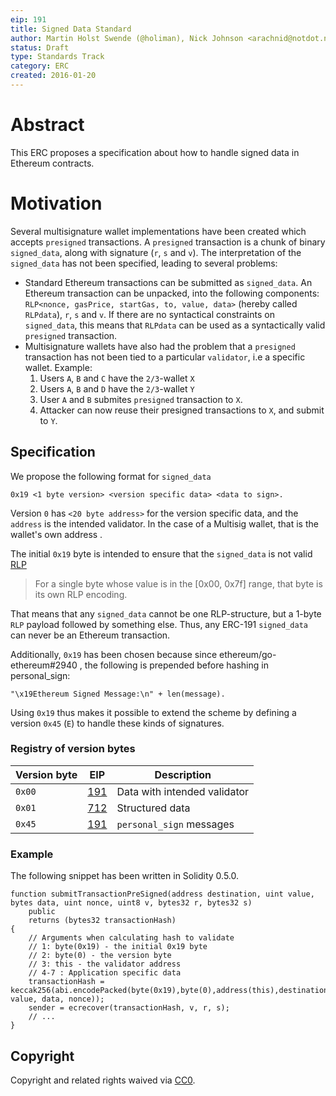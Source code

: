 ```yaml
---
eip: 191
title: Signed Data Standard
author: Martin Holst Swende (@holiman), Nick Johnson <arachnid@notdot.net>
status: Draft
type: Standards Track
category: ERC
created: 2016-01-20
---
```


# Abstract

This ERC proposes a specification about how to handle signed data in Ethereum contracts.

# Motivation

Several multisignature wallet implementations have been created which accepts `presigned` transactions. A `presigned` transaction is a chunk of binary `signed_data`, along with signature (`r`, `s` and `v`). The interpretation of the `signed_data` has not been specified, leading to several problems:

* Standard Ethereum transactions can be submitted as `signed_data`. An Ethereum transaction can be unpacked, into the following components: `RLP<nonce, gasPrice, startGas, to, value, data>` (hereby called `RLPdata`), `r`, `s` and `v`. If there are no syntactical constraints on `signed_data`, this means that `RLPdata` can be used as a syntactically valid `presigned` transaction.
* Multisignature wallets have also had the problem that a `presigned` transaction has not been tied to a particular `validator`, i.e a specific wallet. Example:
    1. Users `A`, `B` and `C` have the `2/3`-wallet `X`
    2. Users `A`, `B` and `D` have the `2/3`-wallet `Y`
    3. User `A` and `B` submites `presigned` transaction to `X`.
    4. Attacker can now reuse their presigned transactions to `X`, and submit to `Y`.

## Specification

We propose the following format for `signed_data`

```
0x19 <1 byte version> <version specific data> <data to sign>.
```
Version `0` has `<20 byte address>` for the version specific data, and the `address` is the intended validator. In the case of a Multisig wallet, that is the wallet's own address  .

The initial `0x19` byte is intended to ensure that the `signed_data` is not valid [RLP](https://github.com/ethereum/wiki/wiki/RLP)

> For a single byte whose value is in the [0x00, 0x7f] range, that byte is its own RLP encoding.

That means that any `signed_data` cannot be one RLP-structure, but a 1-byte `RLP` payload followed by something else. Thus, any ERC-191 `signed_data` can never be an Ethereum transaction.

Additionally, `0x19` has been chosen because since ethereum/go-ethereum#2940 , the following is prepended before hashing in personal_sign:

```
"\x19Ethereum Signed Message:\n" + len(message).
```

Using `0x19` thus makes it possible to extend the scheme by defining a version `0x45` (`E`) to handle these kinds of signatures.

### Registry of version bytes

| Version byte | EIP            | Description
| ------------ | -------------- | -----------
|    `0x00`    | [191][eip-191] | Data with intended validator
|    `0x01`    | [712][eip-712] | Structured data
|    `0x45`    | [191][eip-191] | `personal_sign` messages

[EIP-191]: ./eip-191.md
[EIP-712]: ./eip-712.md

### Example

The following snippet has been written in Solidity 0.5.0.

```solidity
function submitTransactionPreSigned(address destination, uint value, bytes data, uint nonce, uint8 v, bytes32 r, bytes32 s)
    public
    returns (bytes32 transactionHash)
{
    // Arguments when calculating hash to validate
    // 1: byte(0x19) - the initial 0x19 byte
    // 2: byte(0) - the version byte
    // 3: this - the validator address
    // 4-7 : Application specific data
    transactionHash = keccak256(abi.encodePacked(byte(0x19),byte(0),address(this),destination, value, data, nonce));
    sender = ecrecover(transactionHash, v, r, s);
    // ...
}
```

## Copyright

Copyright and related rights waived via [CC0](https://creativecommons.org/publicdomain/zero/1.0/).
